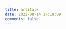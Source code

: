 ```yaml
---
title: artitalk
date: 2022-08-14 17:18:09
comments: false
---
```

<!-- 引用 artitalk -->
<script type="text/javascript" src="https://unpkg.com/artitalk"></script>
<!-- 存放说说的容器 -->
<div id="artitalk_main"></div>
<script>
new Artitalk({
    appId: 'DP2fDlp22nXp5EIFYriwArU3-gzGzoHsz',
    appKey: 'puoOmztzf2vkIioLjhrQhzer',
    serverURL: 'https://dp2fdlp2.lc-cn-n1-shared.com',
    shuoPla: '尽情抒发心情！',
})
</script>
<!-- 自定义样式 -->
<style>
.cbp_tmtimeline>li:nth-child(odd) .cbp_tmlabel {
  background: linear-gradient(-45deg, #FFD972, #EFA7A7, #FCBCB8, #A7E8BD) 0% 0% / 400% 400%!important;
  animation: 15s ease 0s infinite normal none running gradientBG!important;
  color: white!important;
}
.cbp_tmtimeline>li .cbp_tmlabel {
  background: linear-gradient(45deg, rgb(109, 208, 242) 15%, rgb(245, 154, 190) 85%)!important;
  color: white!important;
}
.cbp_tmtimeline>li:nth-child(odd) .cbp_tmlabel:after {
  border-right-color:  #FCBCB8!important;
}
.cbp_tmtimeline>li .cbp_tmlabel:after {
  border-right-color:  #A7E8BD
}
.button {
  background: linear-gradient(-45deg, #FFD972, #EFA7A7, #FCBCB8, #A7E8BD) 0% 0% / 400% 400%!important;
  animation: 15s ease 0s infinite normal none running gradientBG!important;
  color: white!important;
}
@keyframes gradientBG {
    0% {
        background-position: 0% 50%;
    }
    50% {
        background-position: 100% 50%;
    }
    100% {
        background-position: 0% 50%;
    }
}
</style>
<!-- 自定义样式.end -->
